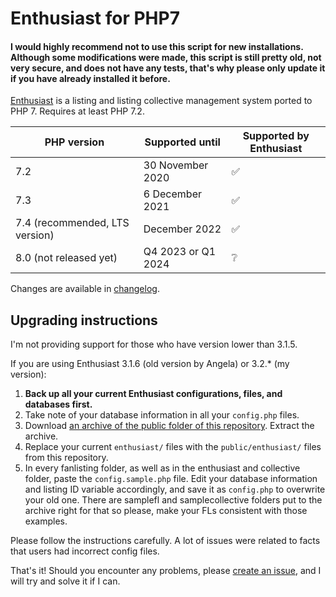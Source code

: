 # Enthusiast for PHP7

#### I would highly recommend not to use this script for new installations. Although some modifications were made, this script is still pretty old, not very secure, and does not have any tests, that's why please only update it if you have already installed it before.

[Enthusiast](https://github.com/angelasabas/enthusiast) is a listing and listing collective management system ported to PHP 7. Requires at least PHP 7.2.

| PHP version | Supported until | Supported by Enthusiast |
|------------------------------------------|--------------------|-------------------------|
| 7.2 | 30 November 2020 | :white_check_mark: |
| 7.3 | 6 December 2021 | :white_check_mark: |
| 7.4 (recommended, LTS version) | December 2022 | :white_check_mark: |
| 8.0 (not released yet) | Q4 2023 or Q1 2024 | :grey_question: |

Changes are available in [changelog](CHANGELOG.md).

## Upgrading instructions

I'm not providing support for those who have version lower than 3.1.5.

If you are using Enthusiast 3.1.6 (old version by Angela) or 3.2.* (my version):

1. **Back up all your current Enthusiast configurations, files, and databases first.**
2. Take note of your database information in all your `config.php` files.
3. Download [an archive of the public folder of this repository](https://gitlab.com/tfl-php-scripts/enthusiast/-/archive/master/enthusiast-master.zip?path=public). Extract the archive.
4. Replace your current `enthusiast/` files with the `public/enthusiast/` files from this repository.
5. In every fanlisting folder, as well as in the enthusiast and collective folder, paste the `config.sample.php` file. Edit your database information and listing ID variable accordingly, and save it as `config.php` to overwrite your old one. There are samplefl and samplecollective folders put to the archive right for that so please, make your FLs consistent with those examples. 

Please follow the instructions carefully. A lot of issues were related to facts that users had incorrect config files.

That's it! Should you encounter any problems, please [create an issue](https://gitlab.com/tfl-php-scripts/enthusiast/issues/new?issue%5Bassignee_id%5D=&issue%5Bmilestone_id%5D=), and I will try and solve it if I can.
